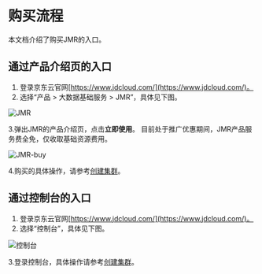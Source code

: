 # 购买流程

本文档介绍了购买JMR的入口。

## 通过产品介绍页的入口
1. 登录京东云官网[https://www.jdcloud.com/](https://www.jdcloud.com/)。
2. 选择“产品 > 大数据基础服务 > JMR”，具体见下图。

![JMR](https://github.com/jdcloudcom/cn/blob/master/image/jmr/productpage.png)

3.弹出JMR的产品介绍页，点击**立即使用**。 目前处于推广优惠期间，JMR产品服务费全免，仅收取基础资源费用。

![JMR-buy](https://github.com/jdcloudcom/cn/blob/master/image/jmr/product-buy.png)

4.购买的具体操作，请参考[创建集群](https://github.com/jdcloudcom/cn/blob/master/documentation/)。

## 通过控制台的入口

1. 登录京东云官网[https://www.jdcloud.com/](https://www.jdcloud.com/)。
2. 选择“控制台”，具体见下图。

![控制台](https://github.com/jdcloudcom/cn/blob/master/image/jmr/console-buy.png)

3.登录控制台，具体操作请参考[创建集群](https://github.com/jdcloudcom/cn/blob/master/documentation)。
